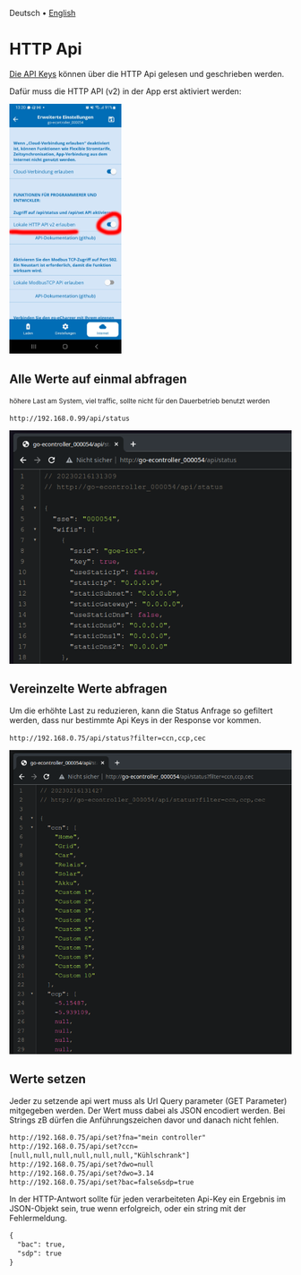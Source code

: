 Deutsch &bull; [English](http-en.md)

# HTTP Api

[Die API Keys](apikeys-de.md) können über die HTTP Api gelesen und geschrieben werden.

Dafür muss die HTTP API (v2) in der App erst aktiviert werden:

<img src="screenshots/http-api-app-enable.png?raw=true" width="200" />

## Alle Werte auf einmal abfragen
<small>höhere Last am System, viel traffic, sollte nicht für den Dauerbetrieb benutzt werden</small>

`http://192.168.0.99/api/status`

<img src="screenshots/http-api-status.png?raw=true" />

## Vereinzelte Werte abfragen
Um die erhöhte Last zu reduzieren, kann die Status Anfrage so gefiltert werden, dass nur bestimmte Api Keys in der Response vor kommen.

`http://192.168.0.75/api/status?filter=ccn,ccp,cec`

<img src="screenshots/http-api-status-filtered.png?raw=true" />

## Werte setzen
Jeder zu setzende api wert muss als Url Query parameter (GET Parameter) mitgegeben werden. Der Wert muss dabei als JSON encodiert werden. Bei Strings zB dürfen die Anführungszeichen davor und danach nicht fehlen.

```
http://192.168.0.75/api/set?fna="mein controller"
http://192.168.0.75/api/set?ccn=[null,null,null,null,null,null,"Kühlschrank"]
http://192.168.0.75/api/set?dwo=null
http://192.168.0.75/api/set?dwo=3.14
http://192.168.0.75/api/set?bac=false&sdp=true
```

In der HTTP-Antwort sollte für jeden verarbeiteten Api-Key ein Ergebnis im JSON-Objekt sein, true wenn erfolgreich, oder ein string mit der Fehlermeldung.

```
{
  "bac": true,
  "sdp": true
}
```